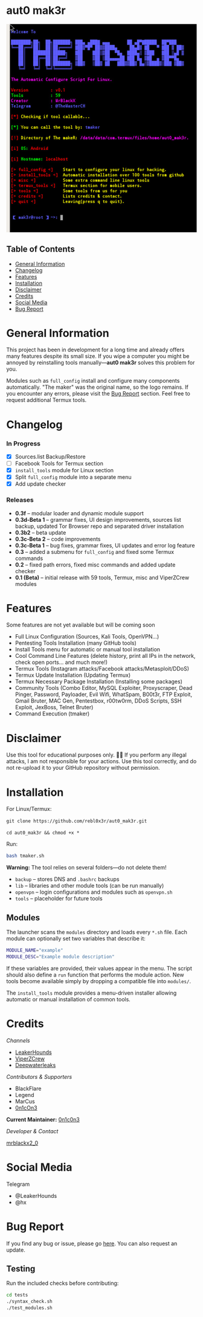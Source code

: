 # aut0 mak3r

![Screenshot](index.jpeg)

## Table of Contents

- [General Information](#general-information)
- [Changelog](#changelog)
- [Features](#features)
- [Installation](#installation)
- [Disclaimer](#disclaimer)
- [Credits](#credits)
- [Social Media](#social-media)
- [Bug Report](#bug-report)

# General Information

This project has been in development for a long time and already offers many features despite its small size. If you wipe a computer you might be annoyed by reinstalling tools manually—**aut0 mak3r** solves this problem for you.

Modules such as `full_config` install and configure many components automatically. "The maker" was the original name, so the logo remains. If you encounter any errors, please visit the [Bug Report](#bug-report) section. Feel free to request additional Termux tools.
  

# Changelog

### In Progress

- [x] Sources.list Backup/Restore
- [ ] Facebook Tools for Termux section
- [x] `install_tools` module for Linux section
- [x] Split `full_config` module into a separate menu
- [x] Add update checker

### Releases

- **0.3f** – modular loader and dynamic module support
- **0.3d‑Beta 1** – grammar fixes, UI design improvements,
  sources list backup, updated Tor Browser repo and separated driver installation
- **0.3b2** – beta update
- **0.3c‑Beta 2** – code improvements
- **0.3c‑Beta 1** – bug fixes, grammar fixes, UI updates and error log feature
- **0.3** – added a submenu for `full_config` and fixed some Termux commands
- **0.2** – fixed path errors, fixed misc commands and added update checker
- **0.1 (Beta)** – initial release with 59 tools, Termux, misc and ViperZCrew modules

# Features

  Some features are not yet available but will be coming soon

  * Full Linux Configuration (Sources, Kali Tools, OpenVPN...)
  * Pentesting Tools Installation (many GitHub tools)
  * Install Tools menu for automatic or manual tool installation
  * Cool Command Line Features (delete history, print all IPs in the network, check open ports... and much more!)
  * Termux Tools (Instagram attacks/Facebook attacks/Metasploit/DDoS)
  * Termux Update Installation (Updating Termux)
  * Termux Necessary Package Installation (Installing some packages)
  * Community Tools (Combo Editor, MySQL Exploiter, Proxyscraper, Dead Pinger, Password, Payloader, Evil Wifi, WhatSpam, B00t3r, FTP Exploit, Gmail Bruter, MAC Gen, Pentestbox, r00tw0rm, DDoS Scripts, SSH Exploit, JexBoss, Telnet Bruter)
  * Command Execution (tmaker)
  
# Disclaimer

  Use this tool for educational purposes only. 🕵️‍♂️
  If you perform any illegal attacks, I am not responsible for your actions.
  Use this tool correctly, and do not re-upload it to your GitHub repository without permission.

# Installation

  For Linux/Termux:
  
  ```git clone https://github.com/rebl0x3r/aut0_mak3r.git```
  
  ```cd aut0_mak3r && chmod +x *```

Run:

```bash
bash tmaker.sh
```

**Warning:** The tool relies on several folders—do not delete them!

- `backup` – stores DNS and `.bashrc` backups
- `lib` – libraries and other module tools (can be run manually)
- `openvpn` – login configurations and modules such as `openvpn.sh`
- `tools` – placeholder for future tools

## Modules

The launcher scans the `modules` directory and loads every `*.sh` file. Each
module can optionally set two variables that describe it:

```bash
MODULE_NAME="example"
MODULE_DESC="Example module description"
```

If these variables are provided, their values appear in the menu. The script
should also define a `run` function that performs the module action. New tools
become available simply by dropping a compatible file into `modules/`.

The `install_tools` module provides a menu-driven installer allowing automatic or manual installation of common tools.

# Credits

_Channels_

- [LeakerHounds](https://t.me/LeakerHounds)
- [ViperZCrew](https://t.me/ViperZCrew)
- [Deepwaterleaks](https://t.me/deepwaterleaks2)

_Contributors & Supporters_

- BlackFlare
- Legend
- MarCus
- [0n1cOn3](https://github.com/0n1cOn3)

**Current Maintainer:** [0n1c0n3](https://github.com/0n1c0n3)

_Developer & Contact_

[mrblackx2_0](t.me/mrblackx2_0)


# Social Media

Telegram

- @LeakerHounds
- @hx


# Bug Report

If you find any bug or issue, please go [here](https://github.com/rebl0x3r/aut0_mak3r/issues).
You can also request an update.

## Testing

Run the included checks before contributing:

```bash
cd tests
./syntax_check.sh
./test_modules.sh
```
